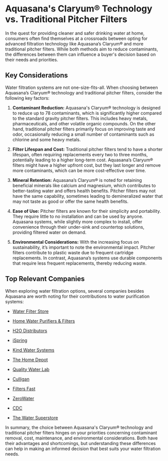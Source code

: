 # Aquasana's Claryum® Technology vs. Traditional Pitcher Filters

In the quest for providing cleaner and safer drinking water at home, consumers often find themselves at a crossroads between opting for advanced filtration technology like Aquasana’s Claryum® and more traditional pitcher filters. While both methods aim to reduce contaminants, the differences between them can influence a buyer's decision based on their needs and priorities.

## Key Considerations

Water filtration systems are not one-size-fits-all. When choosing between Aquasana’s Claryum® technology and traditional pitcher filters, consider the following key factors:

1. **Contaminant Reduction:** Aquasana's Claryum® technology is designed to reduce up to 78 contaminants, which is significantly higher compared to the standard gravity pitcher filters. This includes heavy metals, pharmaceuticals, and other volatile organic compounds. On the other hand, traditional pitcher filters primarily focus on improving taste and odor, occasionally reducing a small number of contaminants such as chlorine and some heavy metals.

2. **Filter Lifespan and Cost:** Traditional pitcher filters tend to have a shorter lifespan, often requiring replacements every two to three months, potentially leading to a higher long-term cost. Aquasana’s Claryum® filters might have a higher upfront cost, but they last longer and remove more contaminants, which can be more cost-effective over time.

3. **Mineral Retention:** Aquasana’s Claryum® is noted for retaining beneficial minerals like calcium and magnesium, which contributes to better-tasting water and offers health benefits. Pitcher filters may not have the same capability, sometimes leading to demineralized water that may not taste as good or offer the same health benefits.

4. **Ease of Use:** Pitcher filters are known for their simplicity and portability. They require little to no installation and can be used by anyone. Aquasana systems, while slightly more complex to install, offer convenience through their under-sink and countertop solutions, providing filtered water on demand.

5. **Environmental Considerations:** With the increasing focus on sustainability, it’s important to note the environmental impact. Pitcher filters contribute to plastic waste due to frequent cartridge replacements. In contrast, Aquasana’s systems use durable components that require less frequent replacements, thereby reducing waste.

## Top Relevant Companies

When exploring water filtration options, several companies besides Aquasana are worth noting for their contributions to water purification systems:

- [Water Filter Store](/dir/water_filter_store)
  
- [Home Water Purifiers & Filters](/dir/home_water_purifiers__filters)

- [H2O Distributors](/dir/h2o_distributors)

- [iSpring](/dir/ispring)

- [Kind Water Systems](/dir/kind_water_systems)

- [The Home Depot](/dir/the_home_depot)

- [Quality Water Lab](/dir/quality_water_lab)

- [Culligan](/dir/culligan)

- [Filters Fast](/dir/filters_fast)

- [ZeroWater](/dir/zerowater)

- [CDC](/dir/cdc)

- [The Water Superstore](/dir/the_water_superstore)

In summary, the choice between Aquasana's Claryum® technology and traditional pitcher filters hinges on your priorities concerning contaminant removal, cost, maintenance, and environmental considerations. Both have their advantages and shortcomings, but understanding these differences can help in making an informed decision that best suits your water filtration needs.